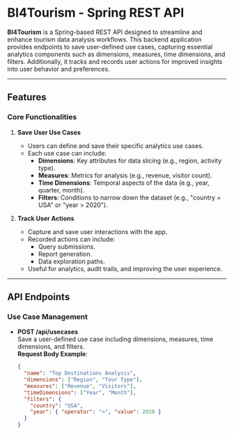 # BI4Tourism - Spring REST API

**BI4Tourism** is a Spring-based REST API designed to streamline and enhance tourism data analysis workflows. This backend application provides endpoints to save user-defined use cases, capturing essential analytics components such as dimensions, measures, time dimensions, and filters. Additionally, it tracks and records user actions for improved insights into user behavior and preferences.

---

## Features

### Core Functionalities

1. **Save User Use Cases**  
   - Users can define and save their specific analytics use cases.  
   - Each use case can include:
     - **Dimensions**: Key attributes for data slicing (e.g., region, activity type).
     - **Measures**: Metrics for analysis (e.g., revenue, visitor count).
     - **Time Dimensions**: Temporal aspects of the data (e.g., year, quarter, month).
     - **Filters**: Conditions to narrow down the dataset (e.g., "country = USA" or "year > 2020").

2. **Track User Actions**  
   - Capture and save user interactions with the app.  
   - Recorded actions can include:
     - Query submissions.
     - Report generation.
     - Data exploration paths.
   - Useful for analytics, audit trails, and improving the user experience.

---

## API Endpoints

### Use Case Management
- **POST /api/usecases**  
  Save a user-defined use case including dimensions, measures, time dimensions, and filters.  
  **Request Body Example**:
  ```json
  {
    "name": "Top Destinations Analysis",
    "dimensions": ["Region", "Tour Type"],
    "measures": ["Revenue", "Visitors"],
    "timeDimensions": ["Year", "Month"],
    "filters": {
      "country": "USA",
      "year": { "operator": ">", "value": 2020 }
    }
  }
